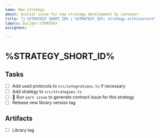 ```yaml
---
name: New strategy
about: Initial issue for new strategy development by conveyor.
title: "📜 %STRATEGY_SHORT_ID% | %STRATEGY_ID%: strategy architecture"
labels: builder:STRATEGY
assignees: ''

---
```


# %STRATEGY_SHORT_ID%

## Tasks

* [ ] Add used protocols to `src/integrations.ts` if necessary
* [ ] Add strategy to `src/strategies.ts`
* [ ] 🎇 Run `yarn issue` to generate contract issue for this strategy
* [ ] Release new library version tag

## Artifacts

* [ ] Library tag
